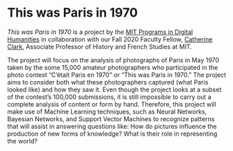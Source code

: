 # This was Paris in 1970

_This was Paris in 1970_ is a project by the [MIT Programs in Digital Humanities](https://digitalhumanities.mit.edu) in
 collaboration with our Fall 2020 Faculty Fellow, [Catherine Clark](https://history.mit.edu/people/catherine-clark),
 Associate Professor of History and French Studies at MIT.

The project will focus on the analysis of photographs of Paris in May 1970 taken by the
some 15,000 amateur photographers who participated in the photo contest “C’était Paris en
1970” or “This was Paris in 1970.” The project aims to consider both what these photographers
captured (what Paris looked like) and how they saw it. Even though the project looks at a subset
of the contest’s 100,000 submissions, it is still impossible to carry out a complete analysis of
content or form by hand. Therefore, this project will make use of Machine Learning techniques,
such as Neural Networks, Bayesian Networks, and Support Vector Machines to recognize
patterns that will assist in answering questions like: How do pictures influence the production of
new forms of knowledge? What is their role in representing the world?

